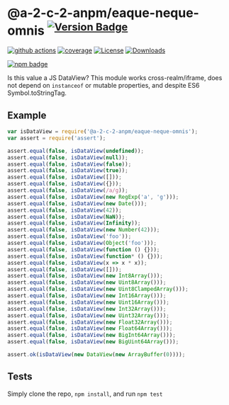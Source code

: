 # @a-2-c-2-anpm/eaque-neque-omnis <sup>[![Version Badge][npm-version-svg]][package-url]</sup>

[![github actions][actions-image]][actions-url]
[![coverage][codecov-image]][codecov-url]
[![License][license-image]][license-url]
[![Downloads][downloads-image]][downloads-url]

[![npm badge][npm-badge-png]][package-url]

Is this value a JS DataView? This module works cross-realm/iframe, does not depend on `instanceof` or mutable properties, and despite ES6 Symbol.toStringTag.

## Example

```js
var isDataView = require('@a-2-c-2-anpm/eaque-neque-omnis');
var assert = require('assert');

assert.equal(false, isDataView(undefined));
assert.equal(false, isDataView(null));
assert.equal(false, isDataView(false));
assert.equal(false, isDataView(true));
assert.equal(false, isDataView([]));
assert.equal(false, isDataView({}));
assert.equal(false, isDataView(/a/g));
assert.equal(false, isDataView(new RegExp('a', 'g')));
assert.equal(false, isDataView(new Date()));
assert.equal(false, isDataView(42));
assert.equal(false, isDataView(NaN));
assert.equal(false, isDataView(Infinity));
assert.equal(false, isDataView(new Number(42)));
assert.equal(false, isDataView('foo'));
assert.equal(false, isDataView(Object('foo')));
assert.equal(false, isDataView(function () {}));
assert.equal(false, isDataView(function* () {}));
assert.equal(false, isDataView(x => x * x));
assert.equal(false, isDataView([]));
assert.equal(false, isDataView(new Int8Array()));
assert.equal(false, isDataView(new Uint8Array()));
assert.equal(false, isDataView(new Uint8ClampedArray()));
assert.equal(false, isDataView(new Int16Array()));
assert.equal(false, isDataView(new Uint16Array()));
assert.equal(false, isDataView(new Int32Array()));
assert.equal(false, isDataView(new Uint32Array()));
assert.equal(false, isDataView(new Float32Array()));
assert.equal(false, isDataView(new Float64Array()));
assert.equal(false, isDataView(new BigInt64Array()));
assert.equal(false, isDataView(new BigUint64Array()));

assert.ok(isDataView(new DataView(new ArrayBuffer(0))));
```

## Tests
Simply clone the repo, `npm install`, and run `npm test`

[package-url]: https://npmjs.org/package/@a-2-c-2-anpm/eaque-neque-omnis
[npm-version-svg]: https://versionbadg.es/inspect-js/@a-2-c-2-anpm/eaque-neque-omnis.svg
[deps-svg]: https://david-dm.org/inspect-js/@a-2-c-2-anpm/eaque-neque-omnis.svg
[deps-url]: https://david-dm.org/inspect-js/@a-2-c-2-anpm/eaque-neque-omnis
[dev-deps-svg]: https://david-dm.org/inspect-js/@a-2-c-2-anpm/eaque-neque-omnis/dev-status.svg
[dev-deps-url]: https://david-dm.org/inspect-js/@a-2-c-2-anpm/eaque-neque-omnis#info=devDependencies
[npm-badge-png]: https://nodei.co/npm/@a-2-c-2-anpm/eaque-neque-omnis.png?downloads=true&stars=true
[license-image]: https://img.shields.io/npm/l/@a-2-c-2-anpm/eaque-neque-omnis.svg
[license-url]: LICENSE
[downloads-image]: https://img.shields.io/npm/dm/@a-2-c-2-anpm/eaque-neque-omnis.svg
[downloads-url]: https://npm-stat.com/charts.html?package=@a-2-c-2-anpm/eaque-neque-omnis
[codecov-image]: https://codecov.io/gh/inspect-js/@a-2-c-2-anpm/eaque-neque-omnis/branch/main/graphs/badge.svg
[codecov-url]: https://app.codecov.io/gh/inspect-js/@a-2-c-2-anpm/eaque-neque-omnis/
[actions-image]: https://img.shields.io/endpoint?url=https://github-actions-badge-u3jn4tfpocch.runkit.sh/inspect-js/@a-2-c-2-anpm/eaque-neque-omnis
[actions-url]: https://github.com/a-2-c-2-anpm/eaque-neque-omnis/actions
